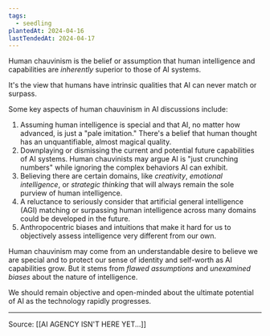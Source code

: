 ```yaml
---
tags:
  - seedling
plantedAt: 2024-04-16
lastTendedAt: 2024-04-17
---
```

Human chauvinism is the belief or assumption that human intelligence and capabilities are *inherently* superior to those of AI systems.

It's the view that humans have intrinsic qualities that AI can never match or surpass.

Some key aspects of human chauvinism in AI discussions include:

1. Assuming human intelligence is special and that AI, no matter how advanced, is just a "pale imitation." There's a belief that human thought has an unquantifiable, almost magical quality.
2. Downplaying or dismissing the current and potential future capabilities of AI systems. Human chauvinists may argue AI is "just crunching numbers" while ignoring the complex behaviors AI can exhibit.
3. Believing there are certain domains, like *creativity*, *emotional intelligence*, or *strategic thinking* that will always remain the sole purview of human intelligence.
4. A reluctance to seriously consider that artificial general intelligence (AGI) matching or surpassing human intelligence across many domains could be developed in the future.
5. Anthropocentric biases and intuitions that make it hard for us to objectively assess intelligence very different from our own.

Human chauvinism may come from an understandable desire to believe we are special and to protect our sense of identity and self-worth as AI capabilities grow. But it stems from *flawed assumptions* and *unexamined biases* about the nature of intelligence.

We should remain objective and open-minded about the ultimate potential of AI as the technology rapidly progresses.

---

Source: [[AI AGENCY ISN'T HERE YET...]]
